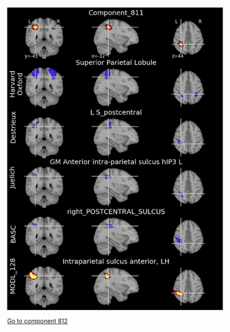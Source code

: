 


![811](preliminary/811.jpg "Component 811")

[Go to component 812](https://parietal-inria.github.io/MODL_atlas/1024/812 "Component 812")
